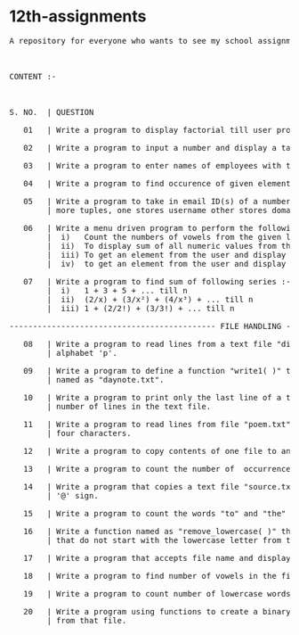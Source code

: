 # 12th-assignments
<pre>A repository for everyone who wants to see my school assignments (which I do think should be shared) of class 12.
<br/><br/>
CONTENT :-
<br/><br/>
S. NO.  | QUESTION <br/>
   01   | Write a program to display factorial till user provided natural number.<br/>
   02   | Write a program to input a number and display a table.<br/>
   03   | Write a program to enter names of employees with their respective salaries and store them in a dictionary.<br/>
   04   | Write a program to find occurence of given element in a list.<br/>
   05   | Write a program to take in email ID(s) of a number of students and store them in a tuple, also make two
        | more tuples, one stores username other stores domain of those ID(s).<br/>
   06   | Write a menu driven program to perform the following operations :-
        |  i)   Count the numbers of vowels from the given list.
        |  ii)  To display sum of all numeric values from the list
        |  iii) To get an element from the user and display it's location from the list.
        |  iv)  to get an element from the user and display it's number of occurence in the list.<br/>
   07   | Write a program to find sum of following series :- 
        |  i)   1 + 3 + 5 + ... till n
        |  ii)  (2/x) + (3/x²) + (4/x³) + ... till n
        |  iii) 1 + (2/2!) + (3/3!) + ... till n<br/>
-------------------------------------------- FILE HANDLING -------------------------------------------------------------------------<br/>
   08   | Write a program to read lines from a text file "diary.txt" and display those lines which start with
        | alphabet 'p'.<br/>
   09   | Write a program to define a function "write1( )" to write multiple lines of text content into a file
        | named as "daynote.txt".<br/>
   10   | Write a program to print only the last line of a text file name does "date.txt" along with total
        | number of lines in the text file.<br/>
   11   | Write a program to read lines from file "poem.txt" and display those words which are less than
        | four characters.<br/>
   12   | Write a program to copy contents of one file to another file.<br/>
   13   | Write a program to count the number of  occurrence of word "my" in the text file.<br/> 
   14   | Write a program that copies a text file "source.txt" into "target.txt" only the lines starting with
        | '@' sign.<br/>
   15   | Write a program to count the words "to" and "the" present in a text file "poem.txt".<br/>
   16   | Write a function named as "remove_lowercase( )" that accepts to file name and copies all the line
        | that do not start with the lowercase letter from the first file to the second file.<br/>
   17   | Write a program that accepts file name and display file's longest line.<br/>
   18   | Write a program to find number of vowels in the file.<br/>
   19   | Write a program to count number of lowercase words, uppercase words and digits.<br/>
   20   | Write a program using functions to create a binary file of string datatype and also write the function to read the content
        | from that file.<br/>
<pre/>

